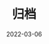 ---
title: "归档"
date: 2022-03-06
layout: "归档"
slug: "archives"
menu:
    main:
        weight: 2
        params: 
            icon: archives
---